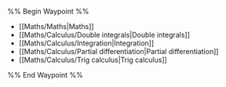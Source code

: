 %% Begin Waypoint %%
- [[Maths/Maths|Maths]]
- [[Maths/Calculus/Double integrals|Double integrals]]
- [[Maths/Calculus/Integration|Integration]]
- [[Maths/Calculus/Partial differentiation|Partial differentiation]]
- [[Maths/Calculus/Trig calculus|Trig calculus]]

%% End Waypoint %%